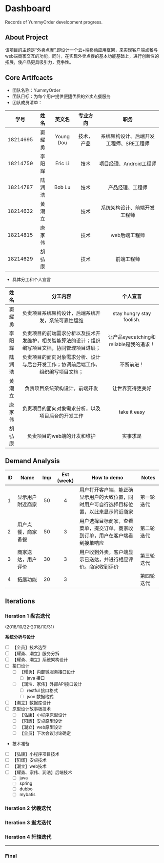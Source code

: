[Android_Developers]: 
https://developer.android.com/studio/intro/

# Dashboard

Records of YummyOrder development progress.

## About Project

该项目的主题是“外卖点餐”,即设计一个云+端移动应用框架，来实现客户端点餐与web端商家交互的功能。同时，在实现外卖点餐的基本功能基础上，进行创新性的拓展，使产品更具吸引力，竞争性。

## Core Artifcacts
- 团队名称：YummyOrder
- 团队目标：为每个用户提供便捷优质的外卖点餐服务
- 团队成员清单：

| 学号 | 姓名 | 英文名 | 专业方向 | 职务 |
| :--: | :--: | :--: | :--: | :-----------: |
| 18214695 | 窦耀勇 | Young Dou | 技术，产品 | 系统架构设计、后端开发工程师、SRE工程师 | 
| 18214759 | 李阳辉 | Eric Li | 技术 | 项目经理、Android工程师 | 
| 18214787 | 陆润浩 | Bob Lu | 技术 | 产品经理、工程师 | 
| 18214632 | 黄潮立 |  | 技术 | 系统架构设计、前端开发工程师 | 
| 18214815 | 唐家伟 |  | 技术 | web后端工程师 | 
| 18214629 | 胡弘康 |  | 技术 | 前端工程师 |

- 具体分工和个人宣言

| 姓名 | 分工内容 | 个人宣言 |
| :--: | :--: | :--: |
| 窦耀勇 | 负责项目系统架构设计，后端系统开发，系统可靠性运维 | stay hungry stay foolish. |
| 李阳辉 | 负责项目的前端需求分析以及技术开发维护，相关智能算法的设计；组织编写项目文档，协同管理项目进展； | 让产品eyecatching和reliable是我的追求！ |
| 陆润浩 | 负责项目的面向对象需求分析、设计与后台开发工作；协调前后端工作，组织编写项目文档； | 不断前进！ |
| 黄潮立 | 负责项目系统架构设计，前端开发 | 让世界变得更美好 |
| 唐家伟 | 负责项目的面向对象需求分析，以及项目后台的开发工作 | take it easy |
| 胡弘康 | 负责项目的web端的开发和维护 | 实事求是 |

## Demand Analysis

| ID | Name | Imp | Est (week) | How to demo | Notes |
|------|------|:---:|:----------:|----------------|------|
|1|显示用户附近商家|50|4|用户打开客户端，能正确显示用户的大致位置，同时用户可自行选择目标位置，以此来显示附近商家|第一轮迭代|
|2|用户点餐，商家备餐|50|3|用户选择目标商家，查看菜单，提交订单，商家收到订单，用户在客户端看到接单响应|第二轮迭代|
|3|商家送达，用户评价|30|3|用户收到外卖，客户端显示已送达，并进行相应评价。商家收到评价|第三轮迭代|
|4|拓展功能|20|3||第四轮迭代|


## Iterations

### Iteration 1 盘古迭代

(2018/10/22-2018/10/31)

**系统分析与设计**
- [ ] 【全员】技术选型
- [ ] 【耀勇、潮立】服务分拆
- [ ] 【耀勇、潮立】系统架构设计
- [ ] 接口设计
    - [ ] 【耀勇】内部微服务接口设计
        - [ ] java 接口
    - [ ] 【润浩、家伟】外部API接口设计
        - [ ] restful 接口格式
        - [ ] json 数据格式
- [ ] 【潮立】数据库设计
- [ ] 原型设计故事板技术
    - [ ] 【弘康】小程序原型设计
    - [ ] 【阳辉】安卓原型设计
    - [ ] 【潮立】web原型设计
    - [ ] 【全员】下次会议讨论确定

- 技术准备
- [ ] 【弘康】小程序项目技术
- [ ] 【阳辉】安卓技术
- [ ] 【潮立】web技术
- [ ] 【耀勇、家伟、润浩】后端技术
    - [ ] java
    - [ ] spring
    - [ ] dubbo
    - [ ] mybatis
    
### Iteration 2 伏羲迭代

### Iteration 3 蚩尤迭代

### Iteration 4 轩辕迭代



***

### Final

